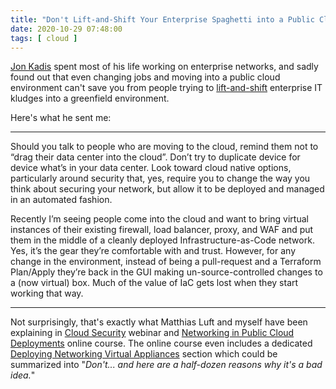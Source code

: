 ```yaml
---
title: "Don't Lift-and-Shift Your Enterprise Spaghetti into a Public Cloud"
date: 2020-10-29 07:48:00
tags: [ cloud ]
---
```

[Jon Kadis](https://www.linkedin.com/in/jon-kadis-006962/) spent most of his life working on enterprise networks, and sadly found out that even changing jobs and moving into a public cloud environment can't save you from people trying to [lift-and-shift](https://twitter.com/cloud_opinion/status/1271643349628280832) enterprise IT kludges into a greenfield environment.

Here's what he sent me:
<!--more-->
- - -
Should you talk to people who are moving to the cloud, remind them not to “drag their data center into the cloud”. Don’t try to duplicate device for device what’s in your data center. Look toward cloud native options, particularly around security that, yes, require you to change the way you think about securing your network, but allow it to be deployed and managed in an automated fashion.

Recently I’m seeing people come into the cloud and want to bring virtual instances of their existing firewall, load balancer,  proxy, and WAF and put them in the middle of a cleanly deployed Infrastructure-as-Code network. Yes, it’s the gear they’re comfortable with and trust. However, for any change in the environment, instead of being a pull-request and a Terraform Plan/Apply they’re back in the GUI making un-source-controlled changes to a (now virtual) box.  Much of the value of IaC gets lost when they start working that way.
- - -
Not surprisingly, that's exactly what Matthias Luft and myself have been explaining in [Cloud Security](https://www.ipspace.net/Cloud_Security) webinar and [Networking in Public Cloud Deployments](https://www.ipspace.net/PubCloud/) online course. The online course even includes a dedicated [Deploying Networking Virtual Appliances](https://my.ipspace.net/bin/list?id=PubCloud&module=7#M9S20) section which could be summarized into "_Don't... and here are a half-dozen reasons why it's a bad idea._"